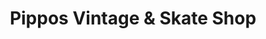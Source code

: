 ---
title: "Pippos Vintage & Skate Shop"
url: /speyer/pippos-vintage-und-skate-shop/
shop: Kleidung
---